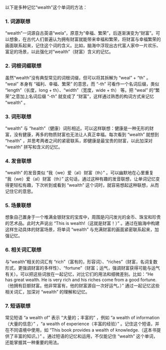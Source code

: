 以下是多种记忆“wealth”这个单词的方法：

### 1. 词源联想
“wealth”一词源自古英语“wela”，原意为“幸福、繁荣”，后逐渐演变为“财富”。可以想象，在古代人们普遍认为拥有财富就能带来幸福和繁荣，将财富与幸福繁荣的画面联系起来，记住这个词的含义。比如，脑海中浮现出古代富人家中一片欢乐、富足的场景，以此强化对“wealth”（财富）含义的记忆。

### 2. 词根词缀联想
虽然“wealth”没有典型常见的词根词缀，但可以将其拆解为 “weal” + “th” 。 “weal” 本身有 “福利、幸福、繁荣” 的意思，而 “-th” 可看作一个名词后缀，类似 “length”（长度，long + th）、“width”（宽度，wide + th） 等。把 “weal” 的“繁荣”之意加上名词后缀 “-th” 就变成了 “财富”，这样通过熟悉的构词方式来记忆 “wealth” 。

### 3. 词形联想
“wealth” 与 “health”（健康）词形相近。可以这样联想：健康是一种无形的财富，没有健康，再多的物质财富也无法让人真正幸福。每次看到 “wealth” 就想到 “health” ，并思考两者之间的紧密联系，即健康是最宝贵的财富，以此加深对 “wealth” 拼写和含义的记忆。

### 4. 发音联想
“wealth” 的发音类似 “我（we）爱（al）财富（th）” 。可以幽默地在心里重复 “我（we）爱（al）财富（th）” 这句话，通过这种有趣的发音联想，让单词记忆变得更轻松有趣，下次听到或看到 “wealth” 这个词时，就容易想起这种联想，从而记住它的意思。

### 5. 场景联想
想象自己置身于一个堆满金银财宝的宝库中，周围是闪闪发光的金币、珠宝和珍贵的艺术品。此时大声说出 “This is wealth!（这就是财富！）” 。通过在脑海中构建这样生动具体的财富场景，将单词 “wealth” 与充满财富的画面紧密联系起来，加强记忆。

### 6. 相关词汇联想
与“wealth”相关的词汇有 “rich”（富有的，形容词）、“riches”（财富，名词复数形式，更强调财富的多样性）、“fortune”（财富；运气，强调财富获得可能与运气有关）。可以把这些词放在一起记忆，对比它们的用法和细微差别。比如：“He has great wealth. He is very rich and his riches come from a good fortune.（他拥有巨额财富。他非常富有，他的财富源自一次好运气。）” 通过一起记忆这些相关词汇，加深对 “wealth” 的理解和记忆。

### 7. 短语联想
常见短语 “a wealth of” 表示 “大量的；丰富的” ，例如 “a wealth of information（大量的信息）” ，“a wealth of experience（丰富的经验）” 。记住这个短语，并在不同语境中使用，如 “This book provides a wealth of knowledge.（这本书提供了丰富的知识。）” 。通过短语的记忆和运用，不仅能记住 “wealth” 这个单词，还能掌握其一种重要的用法。 
